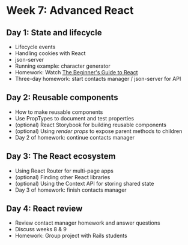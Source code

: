 # Week 7: Advanced React

## Day 1: State and lifecycle

* Lifecycle events
* Handling cookies with React
* json-server
* Running example: character generator
* Homework: Watch [The Beginner's Guide to React](https://egghead.io/courses/the-beginner-s-guide-to-react)
* Three-day homework: start contacts manager / json-server for API

## Day 2: Reusable components

* How to make reusable components
* Use PropTypes to document and test properties
* (optional) React Storybook for building reusable components
* (optional) Using _render props_ to expose parent methods to children
* Day 2 of homework: continue contacts manager

## Day 3: The React ecosystem

* Using React Router for multi-page apps
* (optional) Finding other React libraries
* (optional) Using the Context API for storing shared state
* Day 3 of homework: finish contacts manager
 
## Day 4: React review

* Review contact manager homework and answer questions
* Discuss weeks 8 & 9
* Homework: Group project with Rails students

